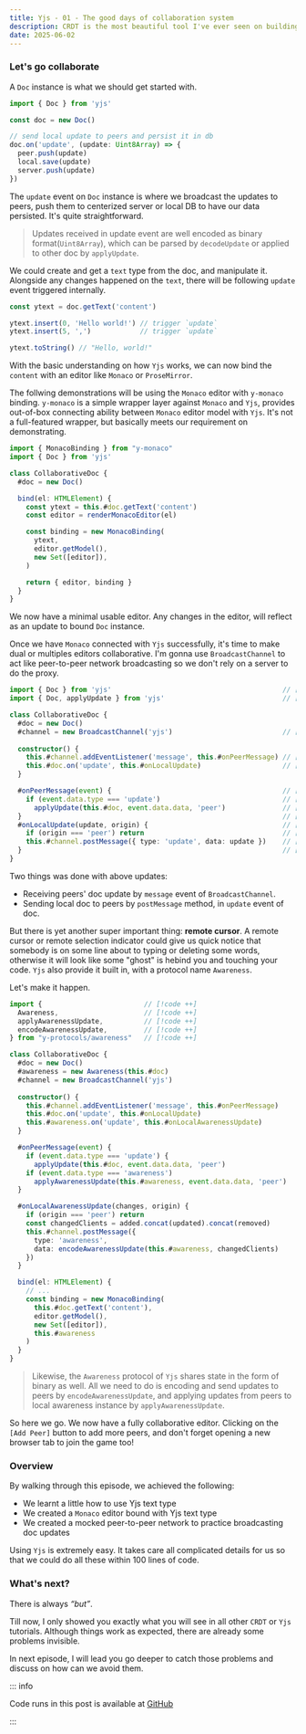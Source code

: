 ```yaml
---
title: Yjs - 01 - The good days of collaboration system
description: CRDT is the most beautiful tool I've ever seen on building a collaborative application.
date: 2025-06-02
---
```

<script setup>
import YMonaco11 from './src/episode1/y-monaco.vue'
import YMonaco12 from './src/episode1/collaborative-y-monaco.vue'
import EditorList from'./src/editor-list.vue' 
</script>

### Let's go collaborate

A `Doc` instance is what we should get started with.

```ts
import { Doc } from 'yjs'

const doc = new Doc()

// send local update to peers and persist it in db
doc.on('update', (update: Uint8Array) => {
  peer.push(update)
  local.save(update)
  server.push(update)
})
```

The `update` event on `Doc` instance is where we broadcast the updates to peers, push them to centerized server or local DB to have our data persisted. It's quite straightforward.

> Updates received in update event are well encoded as binary format(`Uint8Array`), which can be parsed by `decodeUpdate` or applied to other doc by `applyUpdate`.

We could create and get a `text` type from the doc, and manipulate it. Alongside any changes happened on the `text`, there will be following `update` event triggered internally.

```ts
const ytext = doc.getText('content')

ytext.insert(0, 'Hello world!') // trigger `update`
ytext.insert(5, ',')            // trigger `update`

ytext.toString() // "Hello, world!"
```

With the basic understanding on how `Yjs` works, we can now bind the `content` with an editor like `Monaco` or `ProseMirror`.

The follwing demonstrations will be using the `Monaco` editor with `y-monaco` binding. `y-monaco` is a simple wrapper layer against `Monaco` and `Yjs`, provides out-of-box connecting ability between `Monaco` editor model with `Yjs`. It's not a full-featured wrapper, but basically meets our requirement on demonstrating. 

```ts
import { MonacoBinding } from "y-monaco"
import { Doc } from 'yjs'

class CollaborativeDoc {
  #doc = new Doc()

  bind(el: HTMLElement) {
    const ytext = this.#doc.getText('content')
    const editor = renderMonacoEditor(el)

    const binding = new MonacoBinding(
      ytext,
      editor.getModel(),
      new Set([editor]),
    )

    return { editor, binding }
  }
}
```

We now have a minimal usable editor. Any changes in the editor, will reflect as an update to bound `Doc` instance. 

<YMonaco11 />

Once we have `Monaco` connected with `Yjs` successfully, it's time to make dual or multiples editors collaborative. I'm gonna use `BroadcastChannel` to act like peer-to-peer network broadcasting so we don't rely on a server to do the proxy.

```ts
import { Doc } from 'yjs'                                          // [!code --]
import { Doc, applyUpdate } from 'yjs'                             // [!code ++]

class CollaborativeDoc {
  #doc = new Doc()
  #channel = new BroadcastChannel('yjs')                           // [!code ++]
 
  constructor() {
    this.#channel.addEventListener('message', this.#onPeerMessage) // [!code ++]
    this.#doc.on('update', this.#onLocalUpdate)                    // [!code ++]
  }

  #onPeerMessage(event) {                                          // [!code ++]
    if (event.data.type === 'update')                              // [!code ++]
      applyUpdate(this.#doc, event.data.data, 'peer')              // [!code ++]
  }                                                                // [!code ++]
  #onLocalUpdate(update, origin) {                                 // [!code ++]
    if (origin === 'peer') return                                  // [!code ++]
    this.#channel.postMessage({ type: 'update', data: update })    // [!code ++]
  }                                                                // [!code ++]
}
```

Two things was done with above updates:

- Receiving peers' doc update by `message` event of `BroadcastChannel`.
- Sending local doc to peers by `postMessage` method, in `update` event of doc.

But there is yet another super important thing: **remote cursor**. A remote cursor or remote selection indicator could give us quick notice that somebody is on some line about to typing or deleting some words, otherwise it will look like some "ghost" is hebind you and touching your code. `Yjs` also provide it built in, with a protocol name `Awareness`.

Let's make it happen.

```ts
import {                         // [!code ++]
  Awareness,                     // [!code ++]
  applyAwarenessUpdate,          // [!code ++]
  encodeAwarenessUpdate,         // [!code ++]
} from "y-protocols/awareness"   // [!code ++]

class CollaborativeDoc {
  #doc = new Doc()
  #awareness = new Awareness(this.#doc)                                  // [!code ++]
  #channel = new BroadcastChannel('yjs')
 
  constructor() {
    this.#channel.addEventListener('message', this.#onPeerMessage)
    this.#doc.on('update', this.#onLocalUpdate)
    this.#awareness.on('update', this.#onLocalAwarenessUpdate)          // [!code ++]
  }

  #onPeerMessage(event) {
    if (event.data.type === 'update') {
      applyUpdate(this.#doc, event.data.data, 'peer')
    if (event.data.type === 'awareness')                                // [!code ++]
      applyAwarenessUpdate(this.#awareness, event.data.data, 'peer')    // [!code ++]
  }

  #onLocalAwarenessUpdate(changes, origin) {                            // [!code ++]
    if (origin === 'peer') return                                       // [!code ++]
    const changedClients = added.concat(updated).concat(removed)        // [!code ++]
    this.#channel.postMessage({                                         // [!code ++]
      type: 'awareness',                                                // [!code ++]
      data: encodeAwarenessUpdate(this.#awareness, changedClients)      // [!code ++]
    })                                                                  // [!code ++]
  }                                                                     // [!code ++]

  bind(el: HTMLElement) {
    // ...
    const binding = new MonacoBinding(
      this.#doc.getText('content'),
      editor.getModel(),
      new Set([editor]),
      this.#awareness                                                   // [!code ++]
    )
  }
}
```

> Likewise, the `Awareness` protocol of `Yjs` shares state in the form of binary as well. All we need to do is encoding and send updates to peers by `encodeAwarenessUpdate`, and applying updates from peers to local awareness instance by `applyAwarenessUpdate`.

So here we go. We now have a fully collaborative editor. Clicking on the `[Add Peer]` button to add more peers, and don't forget opening a new browser tab to join the game too!

<EditorList :editor="YMonaco12" />

### Overview

By walking through this episode, we achieved the following:

- We learnt a little how to use Yjs text type
- We created a `Monaco` editor bound with Yjs text type
- We created a mocked peer-to-peer network to practice broadcasting doc updates

Using `Yjs` is extremely easy. It takes care all complicated details for us so that we could do all these within 100 lines of code.

### What's next?

There is always *“but”*.

Till now, I only showed you exactly what you will see in all other `CRDT` or `Yjs` tutorials. Although things work as expected, there are already some problems invisible.

In next episode, I will lead you go deeper to catch those problems and discuss on how can we avoid them.

::: info

Code runs in this post is available at [GitHub](https://github.com/forehalo/forehalo/tree/main/posts/serials/crdt/src/)

:::